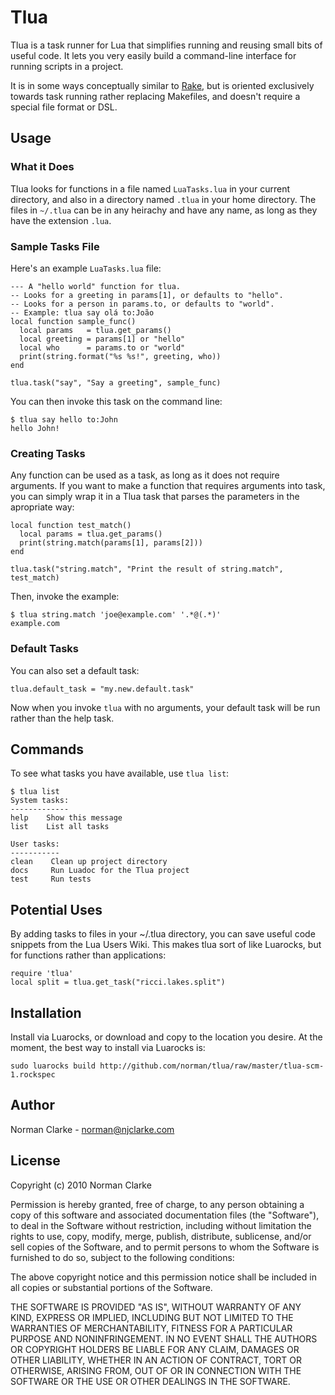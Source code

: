 # Tlua

Tlua is a task runner for Lua that simplifies running and reusing small bits of
useful code. It lets you very easily build a command-line interface for
running scripts in a project.

It is in some ways conceptually similar to [Rake](http://rake.rubyforge.org/),
but is oriented exclusively towards task running rather replacing Makefiles,
and doesn't require a special file format or DSL.

## Usage

### What it Does

Tlua looks for functions in a file named `LuaTasks.lua` in your current
directory, and also in a directory named `.tlua` in your home directory. The
files in `~/.tlua` can be in any heirachy and have any name, as long as they
have the extension `.lua`.

### Sample Tasks File

Here's an example `LuaTasks.lua` file:

    --- A "hello world" function for tlua.
    -- Looks for a greeting in params[1], or defaults to "hello".
    -- Looks for a person in params.to, or defaults to "world".
    -- Example: tlua say olá to:João
    local function sample_func()
      local params   = tlua.get_params()
      local greeting = params[1] or "hello"
      local who      = params.to or "world"
      print(string.format("%s %s!", greeting, who))
    end

    tlua.task("say", "Say a greeting", sample_func)

You can then invoke this task on the command line:

    $ tlua say hello to:John
    hello John!

### Creating Tasks

Any function can be used as a task, as long as it does not require arguments. If
you want to make a function that requires arguments into task, you can simply
wrap it in a Tlua task that parses the parameters in the apropriate way:

    local function test_match()
      local params = tlua.get_params()
      print(string.match(params[1], params[2]))
    end

    tlua.task("string.match", "Print the result of string.match", test_match)

Then, invoke the example:

    $ tlua string.match 'joe@example.com' '.*@(.*)'
    example.com
    
### Default Tasks

You can also set a default task:

    tlua.default_task = "my.new.default.task"

Now when you invoke `tlua` with no arguments, your default task will be run
rather than the help task.

## Commands

To see what tasks you have available, use `tlua list`:

    $ tlua list
    System tasks:
    -------------
    help    Show this message
    list    List all tasks

    User tasks:
    -----------
    clean    Clean up project directory
    docs     Run Luadoc for the Tlua project
    test     Run tests

## Potential Uses

By adding tasks to files in your ~/.tlua directory, you can save useful code
snippets from the Lua Users Wiki. This makes tlua sort of like Luarocks, but
for functions rather than applications:

    require 'tlua'
    local split = tlua.get_task("ricci.lakes.split")

## Installation

Install via Luarocks, or download and copy to the location you desire. At the
moment, the best way to install via Luarocks is:

    sudo luarocks build http://github.com/norman/tlua/raw/master/tlua-scm-1.rockspec

## Author

Norman Clarke - norman@njclarke.com

## License

Copyright (c) 2010 Norman Clarke

Permission is hereby granted, free of charge, to any person obtaining a copy of
this software and associated documentation files (the "Software"), to deal in
the Software without restriction, including without limitation the rights to
use, copy, modify, merge, publish, distribute, sublicense, and/or sell copies
of the Software, and to permit persons to whom the Software is furnished to do
so, subject to the following conditions:

The above copyright notice and this permission notice shall be included in all
copies or substantial portions of the Software.

THE SOFTWARE IS PROVIDED "AS IS", WITHOUT WARRANTY OF ANY KIND, EXPRESS OR
IMPLIED, INCLUDING BUT NOT LIMITED TO THE WARRANTIES OF MERCHANTABILITY,
FITNESS FOR A PARTICULAR PURPOSE AND NONINFRINGEMENT. IN NO EVENT SHALL THE
AUTHORS OR COPYRIGHT HOLDERS BE LIABLE FOR ANY CLAIM, DAMAGES OR OTHER
LIABILITY, WHETHER IN AN ACTION OF CONTRACT, TORT OR OTHERWISE, ARISING FROM,
OUT OF OR IN CONNECTION WITH THE SOFTWARE OR THE USE OR OTHER DEALINGS IN THE
SOFTWARE.
